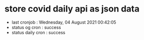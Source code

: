 # store covid daily api as json data

- last cronjob : Wednesday, 04 August 2021 00:42:05
- status og cron : success
- status daily cron : success
      
      